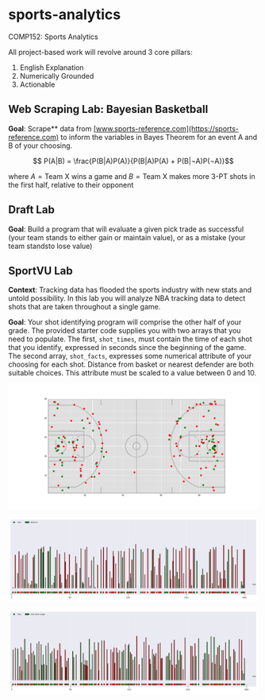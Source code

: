 # sports-analytics
COMP152: Sports Analytics

All project-based work will revolve around 3 core pillars:
1. English Explanation
2. Numerically Grounded
3. Actionable
## Web Scraping Lab: Bayesian Basketball

**Goal**: Scrape** data from [www.sports-reference.com](https://sports-reference.com) to inform the variables in Bayes Theorem for an event A and B of your choosing.

$$ P(A|B) = \frac{P(B|A)P(A)}{P(B|A)P(A) + P(B|¬A)P(¬A)}$$

where $A = \text{Team X wins a game}$ and $B = \text{Team X makes more 3-PT shots in the first half, relative to their opponent}$   

## Draft Lab

**Goal**: Build a program that will evaluate a given pick trade as successful (your team stands to either gain or maintain value), or as a mistake (your team standsto lose value)

## SportVU Lab

**Context**: Tracking data has flooded the sports industry with new stats and untold possibility. In this lab you will analyze NBA tracking data to detect shots that are taken throughout a single game.

**Goal**: Your shot identifying program will comprise the other half of your grade. The provided starter code supplies you with two arrays that you need to populate. The first, `shot_times`, must contain the time of each shot that you identify, expressed in seconds since the beginning of the game. The second array, `shot_facts`, expresses some numerical attribute of your choosing for each shot. Distance from basket or nearest defender are both suitable choices. This attribute must be scaled to a value between 0 and 10.

![shot chart](03-shot-selection/figures/shot_chart.png)

![distance timeline](03-shot-selection/figures/distance.png)

![shot clock usage timeline](03-shot-selection/figures/shot_clock_usage.png)




